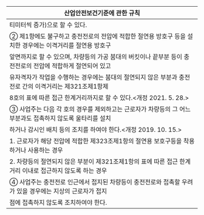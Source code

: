 | 산업안전보건기준에 관한 규칙 |
| --- |
| 티미터씩 증가)으로 할 수 있다. |
| ② 제1항에도 불구하고 충전전로의 전압에 적합한 절연용 방호구 등을 설치한 경우에는 이격거리를 절연용 방호구 |
| 앞면까지로 할 수 있으며, 차량등의 가공 붐대의 버킷이나 끝부분 등이 충전전로의 전압에 적합하게 절연되어 있고 |
| 유자격자가 작업을 수행하는 경우에는 붐대의 절연되지 않은 부분과 충전전로 간의 이격거리는 제321조제1항제 |
| 8호의 표에 따른 접근 한계거리까지로 할 수 있다.<개정 2021. 5. 28.> |
| ③ 사업주는 다음 각 호의 경우를 제외하고는 근로자가 차량등의 그 어느 부분과도 접촉하지 않도록 울타리를 설치 |
| 하거나 감시인 배치 등의 조치를 하여야 한다.<개정 2019. 10. 15.> |
| 1. 근로자가 해당 전압에 적합한 제323조제1항의 절연용 보호구등을 착용하거나 사용하는 경우 |
| 2. 차량등의 절연되지 않은 부분이 제321조제1항의 표에 따른 접근 한계거리 이내로 접근하지 않도록 하는 경우 |
| ④ 사업주는 충전전로 인근에서 접지된 차량등이 충전전로와 접촉할 우려가 있을 경우에는 지상의 근로자가 접지 |
| 점에 접촉하지 않도록 조치하여야 한다. |